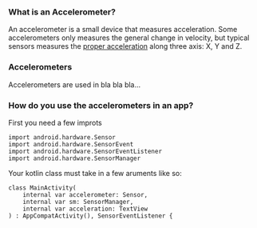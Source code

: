 ### What is an Accelerometer?
An accelerometer is a small device that measures acceleration. Some accelerometers only measures the general change in velocity, but typical sensors measures the [proper acceleration](https://en.wikipedia.org/wiki/Proper_acceleration) along three axis: X, Y and Z.



### Accelerometers
Accelerometers are used in bla bla bla...

### How do you use the accelerometers in an app?

First you need a few improts
```
import android.hardware.Sensor
import android.hardware.SensorEvent
import android.hardware.SensorEventListener
import android.hardware.SensorManager
```
Your kotlin class must take in a few aruments like so:
```
class MainActivity(
    internal var accelerometer: Sensor,
    internal var sm: SensorManager,
    internal var acceleration: TextView
) : AppCompatActivity(), SensorEventListener {
```

